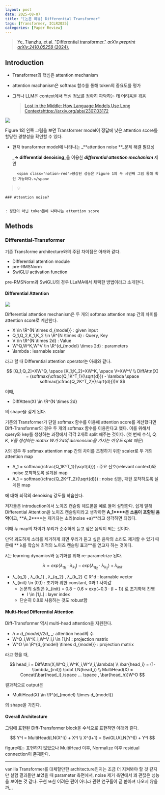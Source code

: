 ```yaml
---
layout: post
date: 2025-08-07
title: "[논문 리뷰] Differential Transformer"
tags: [Transformer, ICLR2025]
categories: [Paper Review]
---
```


> [Ye, Tianzhu, et al. "Differential transformer." ](https://arxiv.org/abs/2410.05258)[_arXiv preprint arXiv:2410.05258_](https://arxiv.org/abs/2410.05258)[ (2024).](https://arxiv.org/abs/2410.05258)



## Introduction

- Transformer의 핵심은 attention mechanism
- attention machanism은 softmax 함수를 통해 token의 중요도를 평가
- 그러나 LLM은 context에서 핵심 정보를 정확히 파악하는 데 어려움을 겪음

	> [Lost in the Middle: How Language Models Use Long Contextshttps://arxiv.org/abs/2307.03172](https://arxiv.org/abs/2307.03172)


![](https://prod-files-secure.s3.us-west-2.amazonaws.com/542b861c-36a8-4051-84e5-8804b6728dba/9083ea56-691a-4752-ae26-47f403431ac8/image.png?X-Amz-Algorithm=AWS4-HMAC-SHA256&X-Amz-Content-Sha256=UNSIGNED-PAYLOAD&X-Amz-Credential=ASIAZI2LB4667LMOKWEU%2F20250926%2Fus-west-2%2Fs3%2Faws4_request&X-Amz-Date=20250926T230111Z&X-Amz-Expires=3600&X-Amz-Security-Token=IQoJb3JpZ2luX2VjEA8aCXVzLXdlc3QtMiJHMEUCIQDIITYpRtTyrlqJ8IwRGsgAnfZFKLl71czcIPDnSugBgwIgDt3OOmh1jxBU6e7tnj5YFfnWdowMoX9n9zARPJbcHaIqiAQImP%2F%2F%2F%2F%2F%2F%2F%2F%2F%2FARAAGgw2Mzc0MjMxODM4MDUiDJuxp0ZRnAOPXGHDlCrcA3u4jidYj3agrrB1DojO0GTQw6RTnqaWpjhdP7fgp%2FHT5MCD6keqkVaa0sBL01Z%2B7LsGt4oYYpdMsifTFthRt%2FSWzokeQThiEGFnRDJ3ieoq6s%2BkKVOULBMAsj8Vqr%2Fupy9a%2FJpe4SLDgOBH0YonGk8Fipg5iyBXMUVzDBs%2BDA5VdmPgYS6BlKIvcpuGmEzBU8mGsjwKP2qvDikmud50hj3UfwvwO1L%2FQFzgaI%2Bz05U4iWj9YXmWn48PZAH5CxgsXb1Pnyp7RzUp0K6YCOHbkJhqzK4YS1YdFnSBmI3bIW%2BygXZyiohtFIvivfM6%2BAtCgCGV8eMI8tmQsA7VqO4CpxidOlX6MpllBJnjorT4JLUf%2FpKEPPLHbowiv6MiC8eM4xIFnl1UJkEk8XZKSYgMcn1qA%2Fp%2Fkw%2FKT%2FULwGNumUzKl3FS1GG1l5wg0MpbGF1fA28gDtT6tnTe%2Bbfb%2Blk3XGQop0TRsN4FJ%2BpRUTMKLfANhO0ja0NOXlJxE2c4Jzeow4Y6d7EugPdmF9nTB60DnwS1gnjsi%2FnOpGErnk%2FPLltvvBe33Jq4PVqPJnBniHwAI%2F8RnckjXXY3u4UypWEV0jQep1bjShszVHEjYycnw8bOveHjq%2BFWYixeFr4DMLmy3MYGOqUB2RlXgUVv3OFBbYH8T0AaNUBE6qKbO6%2FeQ0%2BrQQ1TWW%2F%2BVV2%2BuIFg4%2FMNjwQDnx%2FKK4VbnSEIK9RJ7j7kMmBbqI%2FHljtCVPZIcStuJPk8khqvuYhQDZV%2FvhKvPKEaqCnY5apHgVBmJIzV0OgA6l9R64RiET8N7%2Fm6J%2FVGqa2JHxlJJM6LBxiLElP4srSKjA6vY1hR6Shm2qIUHOzKXAakvd8oi7Vo&X-Amz-Signature=d0326bf77d2041834d3e251e863453a9861c5d1588d60963a5a1ebb170fb82b8&X-Amz-SignedHeaders=host&x-amz-checksum-mode=ENABLED&x-id=GetObject)


Figure 1의 왼쪽 그림을 보면 Transformer model이 정답에 낮은 attention score를 할당한 경향성을 확인할 수 있다.

- 현재 transformer model에 나타나는 _**attention noise **_문제 해결 필요성

	_**→ differential denoising**_을 이용한 _**differential attention mechanism**_ 제안


		<span class="notion-red">향상된 성능은 Figure 1의 두 세번째 그림 통해 확인 가능하다.</span>


> 💡 


	### Attention noise?


	: 정답이 아닌 token들에 나타나는 attention score



## Methods



### Differential-Transformer


기존 Transforme architecture와의 주된 차이점은 아래와 같다.

- Differential attention module
- pre-RMSNorm
- SwiGLU activation function

pre-RMSNorm과 SwiGLU의 경우 LLaMA에서 채택한 방법이라고 소개한다.



#### Differential Attention


![](https://prod-files-secure.s3.us-west-2.amazonaws.com/542b861c-36a8-4051-84e5-8804b6728dba/116d70b2-1963-4810-9167-f4c7d8a06e8f/image.png?X-Amz-Algorithm=AWS4-HMAC-SHA256&X-Amz-Content-Sha256=UNSIGNED-PAYLOAD&X-Amz-Credential=ASIAZI2LB4667LMOKWEU%2F20250926%2Fus-west-2%2Fs3%2Faws4_request&X-Amz-Date=20250926T230111Z&X-Amz-Expires=3600&X-Amz-Security-Token=IQoJb3JpZ2luX2VjEA8aCXVzLXdlc3QtMiJHMEUCIQDIITYpRtTyrlqJ8IwRGsgAnfZFKLl71czcIPDnSugBgwIgDt3OOmh1jxBU6e7tnj5YFfnWdowMoX9n9zARPJbcHaIqiAQImP%2F%2F%2F%2F%2F%2F%2F%2F%2F%2FARAAGgw2Mzc0MjMxODM4MDUiDJuxp0ZRnAOPXGHDlCrcA3u4jidYj3agrrB1DojO0GTQw6RTnqaWpjhdP7fgp%2FHT5MCD6keqkVaa0sBL01Z%2B7LsGt4oYYpdMsifTFthRt%2FSWzokeQThiEGFnRDJ3ieoq6s%2BkKVOULBMAsj8Vqr%2Fupy9a%2FJpe4SLDgOBH0YonGk8Fipg5iyBXMUVzDBs%2BDA5VdmPgYS6BlKIvcpuGmEzBU8mGsjwKP2qvDikmud50hj3UfwvwO1L%2FQFzgaI%2Bz05U4iWj9YXmWn48PZAH5CxgsXb1Pnyp7RzUp0K6YCOHbkJhqzK4YS1YdFnSBmI3bIW%2BygXZyiohtFIvivfM6%2BAtCgCGV8eMI8tmQsA7VqO4CpxidOlX6MpllBJnjorT4JLUf%2FpKEPPLHbowiv6MiC8eM4xIFnl1UJkEk8XZKSYgMcn1qA%2Fp%2Fkw%2FKT%2FULwGNumUzKl3FS1GG1l5wg0MpbGF1fA28gDtT6tnTe%2Bbfb%2Blk3XGQop0TRsN4FJ%2BpRUTMKLfANhO0ja0NOXlJxE2c4Jzeow4Y6d7EugPdmF9nTB60DnwS1gnjsi%2FnOpGErnk%2FPLltvvBe33Jq4PVqPJnBniHwAI%2F8RnckjXXY3u4UypWEV0jQep1bjShszVHEjYycnw8bOveHjq%2BFWYixeFr4DMLmy3MYGOqUB2RlXgUVv3OFBbYH8T0AaNUBE6qKbO6%2FeQ0%2BrQQ1TWW%2F%2BVV2%2BuIFg4%2FMNjwQDnx%2FKK4VbnSEIK9RJ7j7kMmBbqI%2FHljtCVPZIcStuJPk8khqvuYhQDZV%2FvhKvPKEaqCnY5apHgVBmJIzV0OgA6l9R64RiET8N7%2Fm6J%2FVGqa2JHxlJJM6LBxiLElP4srSKjA6vY1hR6Shm2qIUHOzKXAakvd8oi7Vo&X-Amz-Signature=f720ec43dbfadc54b908ba48e78298d4daaf9688cf4b13a5d0445f67e6590f19&X-Amz-SignedHeaders=host&x-amz-checksum-mode=ENABLED&x-id=GetObject)


Differential attention mechanism은 두 개의 softmax attention map 간의 차이를 attention score로 계산한다.

- X \in \R^{N \times d\_{model}} : given input
- Q\_1,Q\_2,K\_1,K\_2 \in \R^{N \times d} : Query, Key
- V \in \R^{N \times 2d} : Value
- W^Q,W^K,W^V \in \R^{d\_{model} \times 2d} : parameters
- \lambda : learnable scalar

라고 할 때 Differential attention operator는 아래와 같다.


$$
[Q_1;Q_2]=XW^Q, \space [K_1;K_2]=XW^K, \space V=XW^V \\
DiffAttn(X) = (softmax(\cfrac{Q_1K^T_1}{\sqrt{d}}) - \lambda \space softmax(\cfrac{Q_2K^T_2}{\sqrt{d}}))V
$$


이때,

- DiffAtten(X) \in \R^{N \times 2d}

의 shape을 갖게 된다.


기존의 Transformer가 단일 softmax 함수를 이용해 attention score를 계산했다면 Diff-Transformer의 경우 두 개의 softmax 함수를 이용한다고 했다. 이를 위해서 query와 key를 생성하는 과정에서 각각 2개로 split 해주는 것이다. <span class="notion-red">(첫 번째 수식, </span><span class="notion-red">_Q, K, V를 생성하는 matrix W가 2d의 dismension을 가지는 이유도 split 때문_</span><span class="notion-red">)</span>


 λ의 경우 두 softmax attention map 간의 차이를 조정하기 위한 scaler로 두 개의 attention map

- A\_1 = softmax(\cfrac{Q\_1K^T\_1}{\sqrt{d}}) : 주요 신호(relevant context)와 noise 포착하도록 설계된 map
- A\_1 = softmax(\cfrac{Q\_2K^T\_2}{\sqrt{d}}) : noise 성분, 패턴 포착하도록 설계된 map 

에 대해 최적의 denoising 강도를 학습한다.


저자들은 introduction에서 노이즈 캔슬링 헤드폰을 예로 들어 설명한다. 쉽게 말해 Differential Attention을 노이즈 캔슬링이라고 생각하면 **A\_1****은 소음이 포함된 음악**이고, **A\_2****는 제거되는 소리(noise +a)**라고 생각하면 되겠다. 


이때 두 map의 차이가 우리가 순수하게 듣고 싶은 음악이 되는 것이다. 


만약 과도하게 소리를 제거하게 되면 우리가 듣고 싶은 음악의 소리도 제거할 수 있기 때문에 ** λ를 학습해 최적의 노이즈 캔슬링 효과**를 얻고자 하는 것이다.


λ는 learning dynamics와 동기화를 위해 re-parametrize 된다.


$$
\lambda = exp(\lambda_{q_1} \cdot \lambda_{k_1}) - exp(\lambda_{q_2} \cdot \lambda_{k_2}) + \lambda_{init}
$$

- λ\_{q\_1} , λ\_{k\_1} , λ\_{q\_2} , λ\_{k\_2} ∈ R^d : learnable vector
- λ\_{init} \in (0,1) : 초기화 위한 constant, 0과 1 사이값
	- 논문의 실험은 λ\_{init} = 0.8 − 0.6 × exp(−0.3 · (l − 1)) 로 초기화해 진행
		- l \in [1,L] : layer index
	- 단순히 0.8로 사용하는 것도 robust함


#### **Multi-Head Differential Attention**


Diff-Transformer 역시 multi-head attention을 지원한다.

- _h = d\_{model}/2d__ _: attention head의 수
- W^Q\_i,W^K\_i,W^V\_i,i \in [1,h] : projection matrix
- W^O \in \R^{d\_{model} \times d\_{model}} : projection matrix

라고 했을 때,


$$
head_i = DiffAttn(X;W^Q_i,W^K_i,W^V_i,\lambda) \\
\bar{head_i} = (1-\lambda_{init}) \cdot LN(head_i) \\
MultiHead(X) = Concat(\bar{head_i},\space ... \space , \bar{head_h})W^O
$$


결과적으로 output은

- MultiHead(X) \in \R^{d\_{model} \times d\_{model}}

의 shape을 가진다.



#### Overall Architecture


그림에 표현된 Diff-Transformer block을 수식으로 표현하면 아래와 같다.


$$
Y^l = MultiHead(LN(X^l)) + X^l \\
X^{l+1} = SwiGLU(LN(Y^l)) + Y^l
$$


figure에는 표현하지 않았으나 MultiHead 이후, Normalize 이후 residual connection이 존재한다.


---


vanilla Transformer를 대체할만한 architecture인지는 조금 더 지켜봐야 할 것 같지만 실험 결과들만 보았을 때 parameter 측면에서, noise 제거 측면에서 꽤 괜찮은 성능을 보이는 것 같다. 구현 또한 어려운 편이 아니라 관련 연구들이 곧 쏟아져 나오지 않을까,,,

